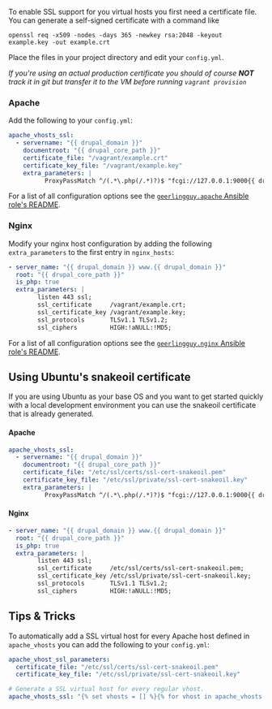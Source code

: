 To enable SSL support for you virtual hosts you first need a certificate file. You can generate a self-signed certificate with a command like

    openssl req -x509 -nodes -days 365 -newkey rsa:2048 -keyout example.key -out example.crt

Place the files in your project directory and edit your `config.yml`.

_If you're using an actual production certificate you should of course **NOT** track it in git but transfer it to the VM before running `vagrant provision`_

### Apache

Add the following to your `config.yml`:

```yaml
apache_vhosts_ssl:
  - servername: "{{ drupal_domain }}"
    documentroot: "{{ drupal_core_path }}"
    certificate_file: "/vagrant/example.crt"
    certificate_key_file: "/vagrant/example.key"
    extra_parameters: |
          ProxyPassMatch ^/(.*\.php(/.*)?)$ "fcgi://127.0.0.1:9000{{ drupal_core_path }}"
```

For a list of all configuration options see the [`geerlingguy.apache` Ansible role's README](https://github.com/geerlingguy/ansible-role-apache#readme).

### Nginx

Modify your nginx host configuration by adding the following `extra_parameters` to the first entry in `nginx_hosts`:

```yaml
- server_name: "{{ drupal_domain }} www.{{ drupal_domain }}"
  root: "{{ drupal_core_path }}"
  is_php: true
  extra_parameters: |
        listen 443 ssl;
        ssl_certificate     /vagrant/example.crt;
        ssl_certificate_key /vagrant/example.key;
        ssl_protocols       TLSv1.1 TLSv1.2;
        ssl_ciphers         HIGH:!aNULL:!MD5;
```

For a list of all configuration options see the [`geerlingguy.nginx` Ansible role's README](https://github.com/geerlingguy/ansible-role-nginx#readme).

## Using Ubuntu's snakeoil certificate

If you are using Ubuntu as your base OS and you want to get started quickly with a local development environment you can use the snakeoil certificate that is already generated.

#### Apache

```yaml
apache_vhosts_ssl:
  - servername: "{{ drupal_domain }}"
    documentroot: "{{ drupal_core_path }}"
    certificate_file: "/etc/ssl/certs/ssl-cert-snakeoil.pem"
    certificate_key_file: "/etc/ssl/private/ssl-cert-snakeoil.key"
    extra_parameters: |
          ProxyPassMatch ^/(.*\.php(/.*)?)$ "fcgi://127.0.0.1:9000{{ drupal_core_path }}"
```

#### Nginx

```yaml
- server_name: "{{ drupal_domain }} www.{{ drupal_domain }}"
  root: "{{ drupal_core_path }}"
  is_php: true
  extra_parameters: |
        listen 443 ssl;
        ssl_certificate     /etc/ssl/certs/ssl-cert-snakeoil.pem;
        ssl_certificate_key /etc/ssl/private/ssl-cert-snakeoil.key;
        ssl_protocols       TLSv1.1 TLSv1.2;
        ssl_ciphers         HIGH:!aNULL:!MD5;
```

## Tips & Tricks

To automatically add a SSL virtual host for every Apache host defined in `apache_vhosts` you can add the following to your `config.yml`:

```yaml
apache_vhost_ssl_parameters:
  certificate_file: "/etc/ssl/certs/ssl-cert-snakeoil.pem"
  certificate_key_file: "/etc/ssl/private/ssl-cert-snakeoil.key"

# Generate a SSL virtual host for every regular vhost.
apache_vhosts_ssl: "{% set vhosts = [] %}{% for vhost in apache_vhosts %}{% if vhosts.append(vhost|combine(apache_vhost_ssl_parameters)) %}{% endif %}{% endfor %}{{ vhosts }}"
```
